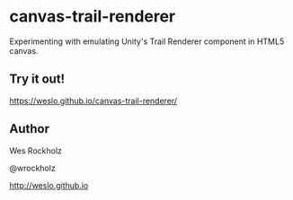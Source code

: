 # canvas-trail-renderer
Experimenting with emulating Unity's Trail Renderer component in HTML5 canvas.

## Try it out!
https://weslo.github.io/canvas-trail-renderer/

## Author
Wes Rockholz

@wrockholz

http://weslo.github.io
